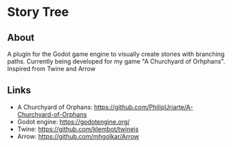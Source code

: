 # Story Tree

## About
A plugin for the Godot game engine to visually create stories with branching paths. Currently being developed for my game "A Churchyard of Orhphans". Inspired from Twine and Arrow

## Links
* A Churchyard of Orphans: https://github.com/PhilipUriarte/A-Churchyard-of-Orphans
* Godot engine: https://godotengine.org/
* Twine: https://github.com/klembot/twinejs
* Arrow: https://github.com/mhgolkar/Arrow
